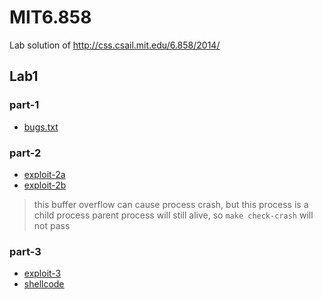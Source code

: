 # MIT6.858
Lab solution of http://css.csail.mit.edu/6.858/2014/

## Lab1
### part-1
* [bugs.txt](lab1/zook-server/bugs.txt)

### part-2
* [exploit-2a](lab1/zook-server/exploit-2a.py)
* [exploit-2b](lab1/zook-server/exploit-2b.py) 
> this buffer overflow can cause process crash, but this process is a child process
> parent process will still alive, so `make check-crash` will not pass

### part-3
* [exploit-3](lab1/zook-server/exploit-3.py)
* [shellcode](lab1/zook-server/shellcode.S)
